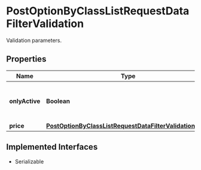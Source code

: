 

# PostOptionByClassListRequestDataFilterValidation

Validation parameters.

## Properties

Name | Type | Description | Notes
------------ | ------------- | ------------- | -------------
**onlyActive** | **Boolean** | If &#x60;true&#x60;, only active notations will be returned. |  [optional]
**price** | [**PostOptionByClassListRequestDataFilterValidationPrice**](PostOptionByClassListRequestDataFilterValidationPrice.md) |  |  [optional]


## Implemented Interfaces

* Serializable


